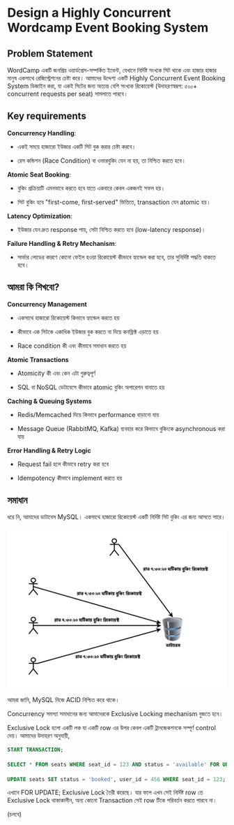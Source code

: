 # Design a Highly Concurrent Wordcamp Event Booking System

## Problem Statement

WordCamp একটি জনপ্রিয় ওয়ার্ডপ্রেস-সম্পর্কিত ইভেন্ট, যেখানে নির্দিষ্ট সংখ্যক সিট থাকে এবং হাজার হাজার মানুষ একসাথে রেজিস্ট্রেশনের চেষ্টা করে। আমাদের উদ্দেশ্য একটি Highly Concurrent Event Booking System ডিজাইন করা, যা একই সিটের জন্য অত্যন্ত বেশি সংখ্যক রিকোয়েস্ট (উদাহরণস্বরূপ: ৫০০+ concurrent requests per seat) সামলাতে পারবে।

## Key requirements

**Concurrency Handling**:

- একই সময়ে হাজারো ইউজার একটি সিট বুক করার চেষ্টা করবে।

- রেস কন্ডিশন (Race Condition) বা ওভারবুকিং যেন না হয়, তা নিশ্চিত করতে হবে।

**Atomic Seat Booking**:

- বুকিং প্রক্রিয়াটি এমনভাবে করতে হবে যাতে একবারে কেবল একজনই সফল হয়।

- সিট বুকিং হবে "first-come, first-served" ভিত্তিতে, transaction যেন atomic হয়।

**Latency Optimization**:

- ইউজার যেন দ্রুত response পায়, সেটা নিশ্চিত করতে হবে (low-latency response)।

**Failure Handling & Retry Mechanism**:

- সার্ভার লোডের কারণে কোনো ফেইল হওয়া রিকোয়েস্ট কীভাবে হ্যান্ডেল করা হবে, তার সুনির্দিষ্ট পদ্ধতি থাকতে হবে।

## আমরা কি শিখবো?

**Concurrency Management**

- একসাথে হাজারো রিকোয়েস্ট কিভাবে হ্যান্ডেল করতে হয়

- কীভাবে এক সিটকে একাধিক ইউজার বুক করতে না দিয়ে কনফ্লিক্ট এড়াতে হয়

- Race condition কী এবং কীভাবে সমাধান করতে হয়

**Atomic Transactions**

- Atomicity কী এবং কেন এটা গুরুত্বপূর্ণ

- SQL বা NoSQL ডেটাবেসে কীভাবে atomic বুকিং অপারেশন বানাতে হয়

**Caching & Queuing Systems**

- Redis/Memcached দিয়ে কিভাবে performance বাড়ানো যায়

- Message Queue (RabbitMQ, Kafka) ব্যবহার করে কিভাবে বুকিংকে asynchronous করা যায়

**Error Handling & Retry Logic**

- Request fail হলে কীভাবে retry করা হবে

- Idempotency কীভাবে implement করতে হয়

## সমাধান

ধরে নি, আমাদের ডাটাবেস MySQL। একসাথে হাজারো রিকোয়েস্ট একটি নির্দিষ্ট সিট বুকিং এর জন্য আসতে পারে।

<p align="center">
  <img src="./images/concurrency-1.png" alt="concurrency">
</p>

আমরা জানি, MySQL নিজে ACID নিশ্চিত করে থাকে।

Concurrency সমস্যা সমাধানের জন্য আমাদেরকে Exclusive Locking mechanism বুজতে হবে।

Exclusive Lock হলো একটি লক যা একটি row এর উপর কেবল একটি ট্রানজেকশনকে সম্পূর্ণ control দেয়। আমাদের উদাহরণ অনুযায়ী,

```sql
START TRANSACTION;

SELECT * FROM seats WHERE seat_id = 123 AND status = 'available' FOR UPDATE;

UPDATE seats SET status = 'booked', user_id = 456 WHERE seat_id = 123; COMMIT;
```

এখানে FOR UPDATE; Exclusive Lock তৈরী করেছে। যার ফলে এখন সেই নির্দিষ্ট row তে Exclusive Lock থাকাকালীন, অন্য কোনো Transaction সেই row টিকে পরিবর্তন করতে পারবে না।

(চলবে)
